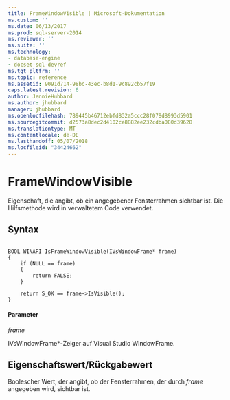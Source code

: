 ```yaml
---
title: FrameWindowVisible | Microsoft-Dokumentation
ms.custom: ''
ms.date: 06/13/2017
ms.prod: sql-server-2014
ms.reviewer: ''
ms.suite: ''
ms.technology:
- database-engine
- docset-sql-devref
ms.tgt_pltfrm: ''
ms.topic: reference
ms.assetid: 9091d714-98bc-43ec-b8d1-9c892cb57f19
caps.latest.revision: 6
author: JennieHubbard
ms.author: jhubbard
manager: jhubbard
ms.openlocfilehash: 789445b46712ebfd832a5ccc28f078d8993d5901
ms.sourcegitcommit: d2573a8dec2d4102ce8882ee232cdba080d39628
ms.translationtype: MT
ms.contentlocale: de-DE
ms.lasthandoff: 05/07/2018
ms.locfileid: "34424662"
---
```

# <a name="framewindowvisible"></a>FrameWindowVisible
  Eigenschaft, die angibt, ob ein angegebener Fensterrahmen sichtbar ist. Die Hilfsmethode wird in verwaltetem Code verwendet.  
  
## <a name="syntax"></a>Syntax  
  
```  
  
BOOL WINAPI IsFrameWindowVisible(IVsWindowFrame* frame)  
{  
    if (NULL == frame)  
    {  
        return FALSE;  
    }  
  
    return S_OK == frame->IsVisible();  
}  
```  
  
#### <a name="parameters"></a>Parameter  
 *frame*  
  
 IVsWindowFrame*-Zeiger auf Visual Studio WindowFrame.  
  
## <a name="property-valuereturn-value"></a>Eigenschaftswert/Rückgabewert  
 Boolescher Wert, der angibt, ob der Fensterrahmen, der durch *frame* angegeben wird, sichtbar ist.  
  

<!-- Necessary temporarily. GeneMi, 2018-05-01.
     But 'release-sql2014-migration' should win the Conflict Resolution later in May, because this will then be a good link!
## See Also  
 [SqlToolsVSNativeHelpers](sqltoolsvsnativehelpers.md)  
-->
  
  